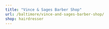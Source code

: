 ```yaml
---
title: "Vince & Sages Barber Shop"
url: /baltimore/vince-and-sages-barber-shop/
shop: hairdresser
---
```

